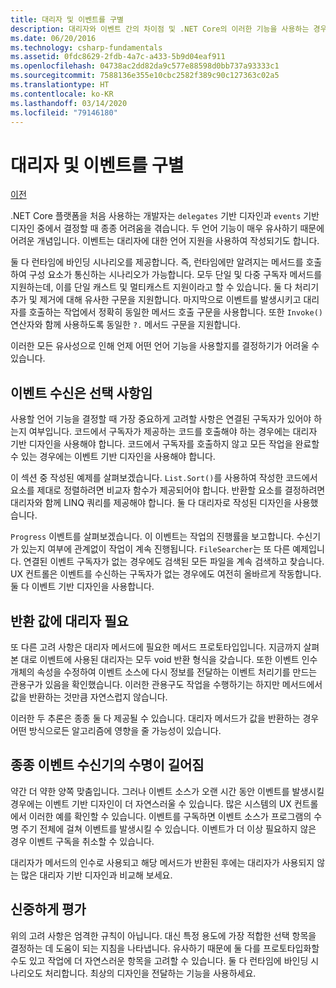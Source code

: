 ```yaml
---
title: 대리자 및 이벤트를 구별
description: 대리자와 이벤트 간의 차이점 및 .NET Core의 이러한 기능을 사용하는 경우를 각각 알아봅니다.
ms.date: 06/20/2016
ms.technology: csharp-fundamentals
ms.assetid: 0fdc8629-2fdb-4a7c-a433-5b9d04eaf911
ms.openlocfilehash: 04738ac2dd82da9c577e88598d0bb737a93333c1
ms.sourcegitcommit: 7588136e355e10cbc2582f389c90c127363c02a5
ms.translationtype: HT
ms.contentlocale: ko-KR
ms.lasthandoff: 03/14/2020
ms.locfileid: "79146180"
---
```

# <a name="distinguishing-delegates-and-events"></a>대리자 및 이벤트를 구별

[이전](modern-events.md)

.NET Core 플랫폼을 처음 사용하는 개발자는 `delegates` 기반 디자인과 `events` 기반 디자인 중에서 결정할 때 종종 어려움을 겪습니다. 두 언어 기능이 매우 유사하기 때문에 어려운 개념입니다. 이벤트는 대리자에 대한 언어 지원을 사용하여 작성되기도 합니다.

둘 다 런타임에 바인딩 시나리오를 제공합니다. 즉, 런타임에만 알려지는 메서드를 호출하여 구성 요소가 통신하는 시나리오가 가능합니다. 모두 단일 및 다중 구독자 메서드를 지원하는데, 이를 단일 캐스트 및 멀티캐스트 지원이라고 할 수 있습니다. 둘 다 처리기 추가 및 제거에 대해 유사한 구문을 지원합니다. 마지막으로 이벤트를 발생시키고 대리자를 호출하는 작업에서 정확히 동일한 메서드 호출 구문을 사용합니다. 또한 `Invoke()` 연산자와 함께 사용하도록 동일한 `?.` 메서드 구문을 지원합니다.

이러한 모든 유사성으로 인해 언제 어떤 언어 기능을 사용할지를 결정하기가 어려울 수 있습니다.

## <a name="listening-to-events-is-optional"></a>이벤트 수신은 선택 사항임

사용할 언어 기능을 결정할 때 가장 중요하게 고려할 사항은 연결된 구독자가 있어야 하는지 여부입니다. 코드에서 구독자가 제공하는 코드를 호출해야 하는 경우에는 대리자 기반 디자인을 사용해야 합니다. 코드에서 구독자를 호출하지 않고 모든 작업을 완료할 수 있는 경우에는 이벤트 기반 디자인을 사용해야 합니다.

이 섹션 중 작성된 예제를 살펴보겠습니다. `List.Sort()`를 사용하여 작성한 코드에서 요소를 제대로 정렬하려면 비교자 함수가 제공되어야 합니다. 반환할 요소를 결정하려면 대리자와 함께 LINQ 쿼리를 제공해야 합니다. 둘 다 대리자로 작성된 디자인을 사용했습니다.

`Progress` 이벤트를 살펴보겠습니다. 이 이벤트는 작업의 진행률을 보고합니다.
수신기가 있는지 여부에 관계없이 작업이 계속 진행됩니다.
`FileSearcher`는 또 다른 예제입니다. 연결된 이벤트 구독자가 없는 경우에도 검색된 모든 파일을 계속 검색하고 찾습니다.
UX 컨트롤은 이벤트를 수신하는 구독자가 없는 경우에도 여전히 올바르게 작동합니다. 둘 다 이벤트 기반 디자인을 사용합니다.

## <a name="return-values-require-delegates"></a>반환 값에 대리자 필요

또 다른 고려 사항은 대리자 메서드에 필요한 메서드 프로토타입입니다. 지금까지 살펴본 대로 이벤트에 사용된 대리자는 모두 void 반환 형식을 갖습니다. 또한 이벤트 인수 개체의 속성을 수정하여 이벤트 소스에 다시 정보를 전달하는 이벤트 처리기를 만드는 관용구가 있음을 확인했습니다. 이러한 관용구도 작업을 수행하기는 하지만 메서드에서 값을 반환하는 것만큼 자연스럽지 않습니다.

이러한 두 추론은 종종 둘 다 제공될 수 있습니다. 대리자 메서드가 값을 반환하는 경우 어떤 방식으로든 알고리즘에 영향을 줄 가능성이 있습니다.

## <a name="event-listeners-often-have-longer-lifetimes"></a>종종 이벤트 수신기의 수명이 길어짐

약간 더 약한 양쪽 맞춤입니다. 그러나 이벤트 소스가 오랜 시간 동안 이벤트를 발생시킬 경우에는 이벤트 기반 디자인이 더 자연스러울 수 있습니다. 많은 시스템의 UX 컨트롤에서 이러한 예를 확인할 수 있습니다. 이벤트를 구독하면 이벤트 소스가 프로그램의 수명 주기 전체에 걸쳐 이벤트를 발생시킬 수 있습니다.
이벤트가 더 이상 필요하지 않은 경우 이벤트 구독을 취소할 수 있습니다.

대리자가 메서드의 인수로 사용되고 해당 메서드가 반환된 후에는 대리자가 사용되지 않는 많은 대리자 기반 디자인과 비교해 보세요.

## <a name="evaluate-carefully"></a>신중하게 평가

위의 고려 사항은 엄격한 규칙이 아닙니다. 대신 특정 용도에 가장 적합한 선택 항목을 결정하는 데 도움이 되는 지침을 나타냅니다. 유사하기 때문에 둘 다를 프로토타입화할 수도 있고 작업에 더 자연스러운 항목을 고려할 수 있습니다. 둘 다 런타임에 바인딩 시나리오도 처리합니다. 최상의 디자인을 전달하는 기능을 사용하세요.

